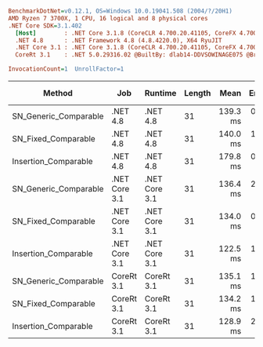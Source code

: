 ``` ini

BenchmarkDotNet=v0.12.1, OS=Windows 10.0.19041.508 (2004/?/20H1)
AMD Ryzen 7 3700X, 1 CPU, 16 logical and 8 physical cores
.NET Core SDK=3.1.402
  [Host]        : .NET Core 3.1.8 (CoreCLR 4.700.20.41105, CoreFX 4.700.20.41903), X64 RyuJIT
  .NET 4.8      : .NET Framework 4.8 (4.8.4220.0), X64 RyuJIT
  .NET Core 3.1 : .NET Core 3.1.8 (CoreCLR 4.700.20.41105, CoreFX 4.700.20.41903), X64 RyuJIT
  CoreRt 3.1    : .NET 5.0.29316.02 @BuiltBy: dlab14-DDVSOWINAGE075 @Branch: master @Commit: 40be8b7e2598b2ccb827fd90cd30c0e2d4496941, X64 AOT

InvocationCount=1  UnrollFactor=1  

```
|                Method |           Job |       Runtime | Length |     Mean |   Error |  StdDev | Gen 0 | Gen 1 | Gen 2 | Allocated |
|---------------------- |-------------- |-------------- |------- |---------:|--------:|--------:|------:|------:|------:|----------:|
| SN_Generic_Comparable |      .NET 4.8 |      .NET 4.8 |     31 | 139.3 ms | 0.65 ms | 0.55 ms |     - |     - |     - |         - |
|   SN_Fixed_Comparable |      .NET 4.8 |      .NET 4.8 |     31 | 140.0 ms | 1.78 ms | 1.58 ms |     - |     - |     - |         - |
|  Insertion_Comparable |      .NET 4.8 |      .NET 4.8 |     31 | 179.8 ms | 0.18 ms | 0.15 ms |     - |     - |     - |         - |
| SN_Generic_Comparable | .NET Core 3.1 | .NET Core 3.1 |     31 | 136.4 ms | 2.23 ms | 2.08 ms |     - |     - |     - |         - |
|   SN_Fixed_Comparable | .NET Core 3.1 | .NET Core 3.1 |     31 | 134.0 ms | 0.28 ms | 0.23 ms |     - |     - |     - |         - |
|  Insertion_Comparable | .NET Core 3.1 | .NET Core 3.1 |     31 | 122.5 ms | 1.35 ms | 1.20 ms |     - |     - |     - |         - |
| SN_Generic_Comparable |    CoreRt 3.1 |    CoreRt 3.1 |     31 | 135.1 ms | 1.19 ms | 1.05 ms |     - |     - |     - |         - |
|   SN_Fixed_Comparable |    CoreRt 3.1 |    CoreRt 3.1 |     31 | 134.2 ms | 1.30 ms | 1.09 ms |     - |     - |     - |         - |
|  Insertion_Comparable |    CoreRt 3.1 |    CoreRt 3.1 |     31 | 128.9 ms | 2.26 ms | 1.88 ms |     - |     - |     - |         - |
